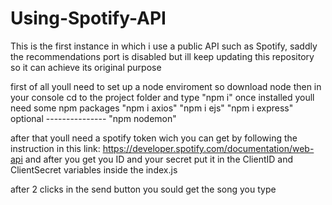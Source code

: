 # Using-Spotify-API
This is the first instance in which i use a public API such as Spotify, saddly the recommendations port is disabled but ill keep updating this repository so it can achieve its original purpose

first of all youll need to set up a node enviroment so download node
then in your console cd to the project folder and type "npm i"
once installed youll need some npm packages
"npm i axios"
"npm i ejs"
"npm i express"
optional ---------------
"npm nodemon"

after that youll need a spotify token wich you can get by following the instruction in this link: https://developer.spotify.com/documentation/web-api
and after you get you ID and your secret put it in the ClientID and ClientSecret variables inside the index.js

after 2 clicks in the send button you sould get the song you type
